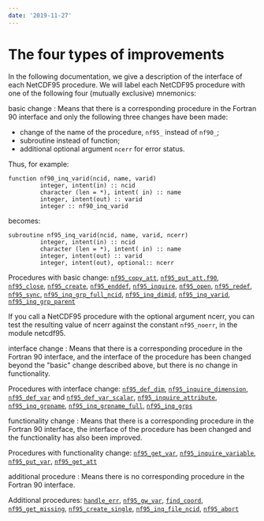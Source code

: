 ```yaml
---
date: '2019-11-27'
---
```


# The four types of improvements

In the following documentation, we give a description of the interface
of each NetCDF95 procedure. We will label each NetCDF95 procedure with
one of the following four (mutually exclusive) mnemonics:

basic change
: Means that there is a corresponding procedure in the Fortran 90
interface and only the following three changes have been made:

-   change of the name of the procedure, `nf95_` instead of `nf90_`;
-   subroutine instead of function;
-   additional optional argument `ncerr` for error status.

Thus, for example:

    function nf90_inq_varid(ncid, name, varid)
             integer, intent(in) :: ncid
             character (len = *), intent( in) :: name
             integer, intent(out) :: varid
             integer :: nf90_inq_varid

becomes:

    subroutine nf95_inq_varid(ncid, name, varid, ncerr)
             integer, intent(in) :: ncid
             character (len = *), intent( in) :: name
             integer, intent(out) :: varid
             integer, intent(out), optional:: ncerr

Procedures with basic change: [`nf95_copy_att`](attributes.md),
[`nf95_put_att.f90`](attributes.md),
[`nf95_close`](datasets.md), [`nf95_create`](datasets.md),
[`nf95_enddef`](datasets.md),
[`nf95_inquire`](datasets.md), [`nf95_open`](datasets.md),
[`nf95_redef`](datasets.md), [`nf95_sync`](datasets.md),
[`nf95_inq_grp_full_ncid`](groups.md),
[`nf95_inq_dimid`](dimensions.md),
[`nf95_inq_varid`](variables.md), [`nf95_inq_grp_parent`](groups.md)

If you call a NetCDF95 procedure with the optional argument ncerr, you
can test the resulting value of ncerr against the constant `nf95_noerr`,
in the module netcdf95.

interface change
: Means that there is a corresponding procedure in the Fortran 90
interface, and the interface of the procedure has been changed beyond
the "basic" change described above, but there is no change in
functionality.

Procedures with interface change:
[`nf95_def_dim`](dimensions.md),
[`nf95_inquire_dimension`](dimensions.md),
[`nf95_def_var`](variables.md) and
[`nf95_def_var_scalar`](variables.md),
[`nf95_inquire_attribute`](attributes.md),
[`nf95_inq_grpname`](groups.md),
[`nf95_inq_grpname_full`](groups.md),
[`nf95_inq_grps`](groups.md)

functionality change
: Means that there is a corresponding procedure in the Fortran 90
interface, the interface of the procedure has been changed and the
functionality has also been improved.

Procedures with functionality change:
[`nf95_get_var`](variables.md),
[`nf95_inquire_variable`](variables.md),
[`nf95_put_var`](variables.md),
[`nf95_get_att`](attributes.md)

additional procedure
: Means there is no corresponding procedure in the Fortran 90 interface.

Additional procedures: [`handle_err`](errors.md),
[`nf95_gw_var`](variables.md),
[`find_coord`](datasets.md),
[`nf95_get_missing`](attributes.md),
[`nf95_create_single`](datasets.md),
[`nf95_inq_file_ncid`](groups.md), [`nf95_abort`](errors.md)
